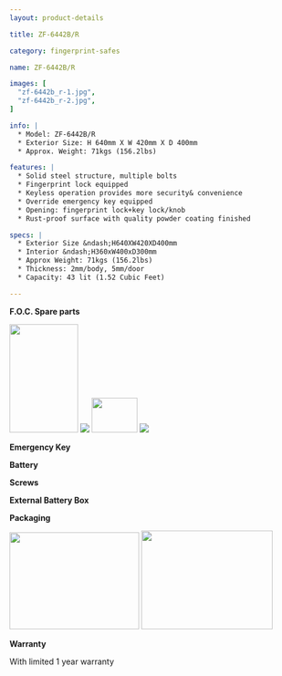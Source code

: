 ```yaml
---
layout: product-details

title: ZF-6442B/R

category: fingerprint-safes

name: ZF-6442B/R

images: [
  "zf-6442b_r-1.jpg",
  "zf-6442b_r-2.jpg",
]

info: |
  * Model: ZF-6442B/R
  * Exterior Size: H 640mm X W 420mm X D 400mm
  * Approx. Weight: 71kgs (156.2lbs)

features: |
  * Solid steel structure, multiple bolts
  * Fingerprint lock equipped
  * Keyless operation provides more security& convenience
  * Override emergency key equipped
  * Opening: fingerprint lock+key lock/knob
  * Rust-proof surface with quality powder coating finished

specs: |
  * Exterior Size &ndash;H640XW420XD400mm
  * Interior &ndash;H360xW400xD300mm
  * Approx Weight: 71kgs (156.2lbs)
  * Thickness: 2mm/body, 5mm/door
  * Capacity: 43 lit (1.52 Cubic Feet)

---
```


**F.O.C. Spare parts**

<img alt="" src="{IMAGE_CDN}/zf-6442b_r-3.jpg" style="width: 120px; height: 190px;" />

<img src="{IMAGE_CDN}/zf-6442b_r-4.jpg" />

<img alt="" src="{IMAGE_CDN}/zf-6442b_r-5.jpg" style="width: 80px; height: 61px;" />

<img src="{IMAGE_CDN}/zf-6442b_r-6.jpg" />

**Emergency Key**

**Battery**

**Screws**

**External Battery Box**

**Packaging**

<img alt="" src="{IMAGE_CDN}/zf-6442b_r-7.jpg" style="width: 227px; height: 170px;" />

<img alt="" src="{IMAGE_CDN}/zf-6442b_r-8.jpg" style="width: 230px; height: 173px;" />

**Warranty**

With limited 1 year warranty

